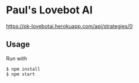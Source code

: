 # Paul's Lovebot AI
https://pk-lovebotai.herokuapp.com/api/strategies/0

## Usage
Run with 
```
$ npm install
$ npm start
```